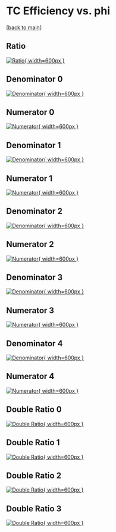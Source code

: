 # TC Efficiency vs. phi

[[back to main](./)]



## Ratio

[![Ratio](../mtv/var/TC_loweta_0_-1_eff_phi.png){ width=600px }](../mtv/var/TC_loweta_0_-1_eff_phi.pdf)

## Denominator 0

[![Denominator](../mtv/den/TC_loweta_0_-1_eff_phi_den0.png){ width=600px }](../mtv/den/TC_loweta_0_-1_eff_phi_den0.pdf)

## Numerator 0

[![Numerator](../mtv/num/TC_loweta_0_-1_eff_phi_num0.png){ width=600px }](../mtv/num/TC_loweta_0_-1_eff_phi_num0.pdf)

## Denominator 1

[![Denominator](../mtv/den/TC_loweta_0_-1_eff_phi_den1.png){ width=600px }](../mtv/den/TC_loweta_0_-1_eff_phi_den1.pdf)

## Numerator 1

[![Numerator](../mtv/num/TC_loweta_0_-1_eff_phi_num1.png){ width=600px }](../mtv/num/TC_loweta_0_-1_eff_phi_num1.pdf)

## Denominator 2

[![Denominator](../mtv/den/TC_loweta_0_-1_eff_phi_den2.png){ width=600px }](../mtv/den/TC_loweta_0_-1_eff_phi_den2.pdf)

## Numerator 2

[![Numerator](../mtv/num/TC_loweta_0_-1_eff_phi_num2.png){ width=600px }](../mtv/num/TC_loweta_0_-1_eff_phi_num2.pdf)

## Denominator 3

[![Denominator](../mtv/den/TC_loweta_0_-1_eff_phi_den3.png){ width=600px }](../mtv/den/TC_loweta_0_-1_eff_phi_den3.pdf)

## Numerator 3

[![Numerator](../mtv/num/TC_loweta_0_-1_eff_phi_num3.png){ width=600px }](../mtv/num/TC_loweta_0_-1_eff_phi_num3.pdf)

## Denominator 4

[![Denominator](../mtv/den/TC_loweta_0_-1_eff_phi_den4.png){ width=600px }](../mtv/den/TC_loweta_0_-1_eff_phi_den4.pdf)

## Numerator 4

[![Numerator](../mtv/num/TC_loweta_0_-1_eff_phi_num4.png){ width=600px }](../mtv/num/TC_loweta_0_-1_eff_phi_num4.pdf)

## Double Ratio 0

[![Double Ratio](../mtv/ratio/TC_loweta_0_-1_eff_phi_ratio0.png){ width=600px }](../mtv/ratio/TC_loweta_0_-1_eff_phi_ratio0.pdf)

## Double Ratio 1

[![Double Ratio](../mtv/ratio/TC_loweta_0_-1_eff_phi_ratio1.png){ width=600px }](../mtv/ratio/TC_loweta_0_-1_eff_phi_ratio1.pdf)

## Double Ratio 2

[![Double Ratio](../mtv/ratio/TC_loweta_0_-1_eff_phi_ratio2.png){ width=600px }](../mtv/ratio/TC_loweta_0_-1_eff_phi_ratio2.pdf)

## Double Ratio 3

[![Double Ratio](../mtv/ratio/TC_loweta_0_-1_eff_phi_ratio3.png){ width=600px }](../mtv/ratio/TC_loweta_0_-1_eff_phi_ratio3.pdf)

